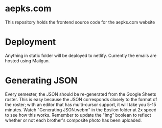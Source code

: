 # aepks.com
This repository holds the frontend source code for the aepks.com website
# Deployment
Anything in static folder will be deployed to netlify. Currently the emails are hosted using Mailgun.
# Generating JSON
Every semester, the JSON should be re-generated from the Google Sheets roster. This is easy because the JSON corresponds closely to the format of the roster; with an editor that has multi-cursor support, it will take you 5-15 minutes.  Watch "Generating JSON.webm" in the Epsilon folder at 2x speed to see how this works. Remember to update the "img" boolean to reflect whether or not each brother's composite photo has been uploaded.
